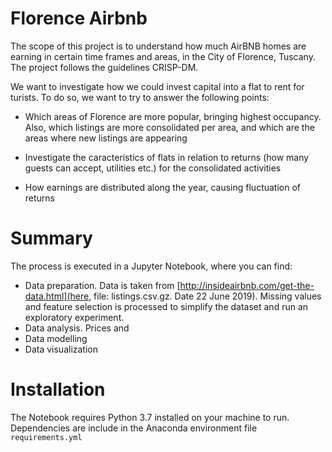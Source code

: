 # Florence Airbnb

The scope of this project is to understand how much AirBNB homes are earning in certain time frames and areas, in the City of Florence, Tuscany. The project follows the guidelines CRISP-DM.

We want to investigate how we could invest capital into a flat to rent for turists. To do so, we want to try to answer the following points:

  * Which areas of Florence are more popular, bringing highest occupancy. Also, which listings are more consolidated per area, and which are the areas where new listings are appearing

  * Investigate the caracteristics of flats in relation to returns (how many guests can accept, utilities etc.) for the consolidated activities

  * How earnings are distributed along the year, causing fluctuation of returns

# Summary

The process is executed in a Jupyter Notebook, where you can find:

* Data preparation. Data is taken from [http://insideairbnb.com/get-the-data.html](here, file: listings.csv.gz. Date 22 June 2019). Missing values and feature selection is processed to simplify the dataset and run an exploratory experiment.
* Data analysis. Prices and 
* Data modelling
* Data visualization
    
# Installation

The Notebook requires Python 3.7 installed on your machine to run. Dependencies are include in the Anaconda environment file `requirements.yml`

